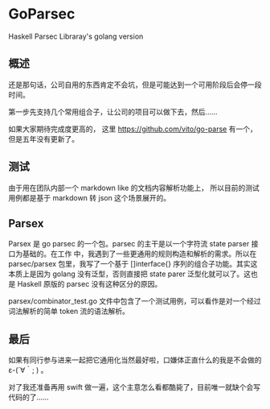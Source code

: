 # GoParsec

Haskell Parsec Libraray's golang version

## 概述

还是那句话，公司自用的东西肯定不会坑，但是可能达到一个可用阶段后会停一段时间。

第一步先支持几个常用组合子，让公司的项目可以做下去，然后……

如果大家期待完成度更高的， 这里 https://github.com/vito/go-parse 有一个，但是五年没有更新了。

## 测试

由于用在团队内部一个 markdown like 的文档内容解析功能上， 所以目前的测试用例都是基于 markdown 转
json 这个场景展开的。

## Parsex

Parsex 是 go parsec 的一个包。parsec 的主干是以一个字符流 state parser 接口为基础的。在工作
中，我遇到了一些更通用的规则构造和解析的需求。所以在 parsec/parsex 包里，我写了一个基于
[]interface{} 序列的组合子功能。其实这本质上是因为 golang 没有泛型，否则直接把 state parer
泛型化就可以了。这也是 Haskell 原版的 parsec 没有这种区分的原因。

parsex/combinator_test.go 文件中包含了一个测试用例，可以看作是对一个经过词法解析的简单 token
流的语法解析。

## 最后

如果有同行参与进来一起把它通用化当然最好啦，口嫌体正直什么的我是不会做的 ε-(´∀｀; ) 。

对了我还准备再用 swift 做一遍，这个主意怎么看都酷毙了，目前唯一就缺个会写代码的了……
